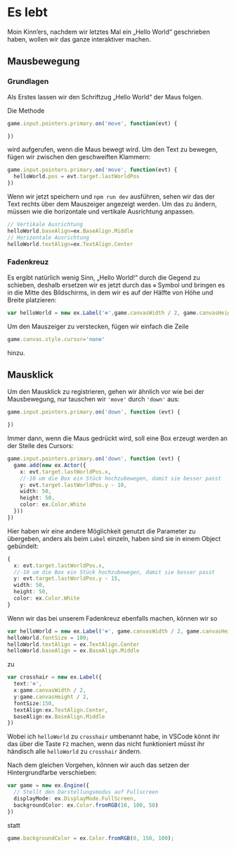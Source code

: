 # Es lebt

Moin Kinn’ers, nachdem wir letztes Mal ein „Hello World“ geschrieben haben, wollen wir das ganze interaktiver machen.

## Mausbewegung

### Grundlagen
Als Erstes lassen wir den Schriftzug „Hello World“ der Maus folgen.

Die Methode
```typescript
game.input.pointers.primary.on('move', function(evt) {

})
```
wird aufgerufen, wenn die Maus bewegt wird.
Um den Text zu bewegen, fügen wir zwischen den geschweiften Klammern:
```typescript
game.input.pointers.primary.on('move', function(evt) {
  helloWorld.pos = evt.target.lastWorldPos
})
```
Wenn wir jetzt speichern und `npm run dev` ausführen, sehen wir das der Text rechts über dem Mauszeiger angezeigt werden. Um das zu ändern, müssen wie die horizontale und vertikale Ausrichtung anpassen.

```typescript
// Vertikale Ausrichtung
helloWorld.baseAlign=ex.BaseAlign.Middle
// Horizontale Ausrichtung
helloWorld.textAlign=ex.TextAlign.Center
```

### Fadenkreuz

Es ergibt natürlich wenig Sinn, „Hello World!“ durch die Gegend zu schieben, deshalb ersetzen wir es jetzt durch das `⊕` Symbol und bringen es in die Mitte des Bildschirms, in dem wir es auf der Hälfte von Höhe und Breite platzieren:
```typescript
var helloWorld = new ex.Label('⊕',game.canvasWidth / 2, game.canvasHeight / 2);
```
Um den Mauszeiger zu verstecken, fügen wir einfach die Zeile
```typescript
game.canvas.style.cursor='none'
```
hinzu.


## Mausklick

Um den Mausklick zu registrieren, gehen wir ähnlich vor wie bei der Mausbewegung, nur tauschen wir `'move'` durch `'down'` aus:

```typescript
game.input.pointers.primary.on('down', function (evt) {

})
```

Immer dann, wenn die Maus gedrückt wird, soll eine Box erzeugt werden an der Stelle des Cursors:
```typescript
game.input.pointers.primary.on('down', function (evt) {
  game.add(new ex.Actor({
    x: evt.target.lastWorldPos.x,
    //-10 um die Box ein Stück hochzubewegen, damit sie besser passt
    y: evt.target.lastWorldPos.y - 10,
    width: 50,
    height: 50,
    color: ex.Color.White
  }))
})
```

Hier haben wir eine andere Möglichkeit genutzt die Parameter zu übergeben, anders als beim `Label` einzeln, haben sind sie in einem Object gebündelt:

```typescript
{
  x: evt.target.lastWorldPos.x,
  //-10 um die Box ein Stück hochzubewegen, damit sie besser passt
  y: evt.target.lastWorldPos.y - 15,
  width: 50,
  height: 50,
  color: ex.Color.White
}
```

Wenn wir das bei unserem Fadenkreuz ebenfalls machen, können wir so

```typescript
var helloWorld = new ex.Label('⊕', game.canvasWidth / 2, game.canvasHeight / 2);
helloWorld.fontSize = 100;
helloWorld.textAlign = ex.TextAlign.Center
helloWorld.baseAlign = ex.BaseAlign.Middle
```

zu

```typescript
var crosshair = new ex.Label({
  text:'⊕',
  x:game.canvasWidth / 2,
  y:game.canvasHeight / 2,
  fontSize:150,
  textAlign:ex.TextAlign.Center,
  baseAlign:ex.BaseAlign.Middle 
})
```

Wobei ich `helloWorld` zu `crosshair` umbenannt habe, in VSCode könnt ihr das über die Taste `F2` machen, wenn das nicht funktioniert müsst ihr händisch alle `helloWorld` zu `crosshair` ändern.

Nach dem gleichen Vorgehen, können wir auch das setzen der Hintergrundfarbe verschieben:

```typescript
var game = new ex.Engine({
  // Stellt den Darstellungsmodus auf Fullscreen
  displayMode: ex.DisplayMode.FullScreen,
  backgroundColor: ex.Color.fromRGB(10, 100, 50)
})
```

statt 
```typescript
game.backgroundColor = ex.Color.fromRGB(0, 150, 100);
```
